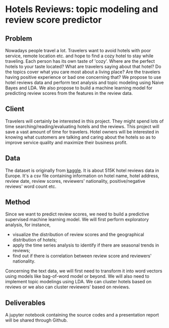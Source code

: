 
# Hotels Reviews: topic modeling and review score predictor


## Problem
Nowadays people travel a lot. Travelers want to avoid hotels with poor service, remote location etc. and hope to find a cozy hotel to stay while traveling. Each person has its own taste of 'cozy'. Where are the perfect hotels to your taste located? What are travelers saying about that hotel? Do the topics cover what you care most about a living place? Are the travelers having positive experience or bad one concerning that? We propose to use hotel reviews data and perform text analysis and topic modeling using Naive Bayes and LDA. We also propose to build a machine learning model for predicting review scores from the features in the review data.


## Client
Travelers will certainly be interested in this project. They might spend lots of time searching/reading/evaluating hotels and the reviews. This project will save a vast amount of time for travelers. Hotel owners will be interested in knowing what customers are talking and caring about the hotels so as to improve service quality and maximize their business profit. 

## Data
The dataset is originally from [kaggle](https://www.kaggle.com/jiashenliu/515k-hotel-reviews-data-in-europe). It is about 515K hotel reviews data in Europe. It's a csv file containing information on hotel name, hotel address, review date, review scores, reviewers' nationality, positive/negative reviews' word count etc. 

## Method
Since we want to predict review scores, we need to build a predictive supervised machine learning model. We will first perform exploratory analysis, for instance, 
* visualize the distribution of review scores and the geographical distribution of hotels;
* apply the time series analysis to identify if there are seasonal trends in reviews; 
* find out if there is correlation between review score and reviewers' nationality.

Concerning the text data, we will first need to transform it into word vectors using models like bag-of-word model or beyond. We will also need to implement topic modelings using LDA. We can cluster hotels based on reviews or we also can cluster reviewers' based on reviews.


## Deliverables
A jupyter notebook containing the source codes and a presentation report will be shared through Github.

